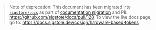 > Note of deprecation: This document has been migrated into [`sigstore/docs`](https://github.com/sigstore/docs/blob/main/content/en/cosign/hardware-based-tokens.md) as part of [documentation migration](https://github.com/sigstore/cosign/issues/822) and PR: https://github.com/sigstore/docs/pull/128. To view the live docs page, go to: https://docs.sigstore.dev/cosign/hardware-based-tokens
